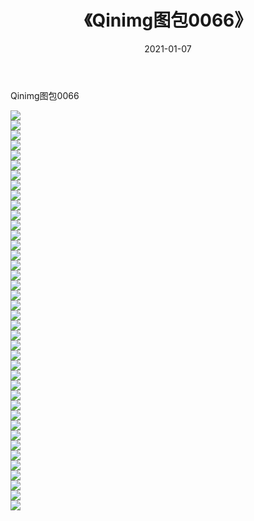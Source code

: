 ﻿---
layout: post
title:  《Qinimg图包0066》
date:   2021-01-07
img: http://imgx.orgx.ga/Qinimg图包/Qinimg图包0066/000.jpg
categories: [美女, 清纯, 唯美]
---

Qinimg图包0066

 ![](http://imgx.orgx.ga/Qinimg图包/Qinimg图包0066/001.jpg) <br>![](http://imgx.orgx.ga/Qinimg图包/Qinimg图包0066/002.jpg) <br>![](http://imgx.orgx.ga/Qinimg图包/Qinimg图包0066/003.jpg) <br>![](http://imgx.orgx.ga/Qinimg图包/Qinimg图包0066/004.jpg) <br>![](http://imgx.orgx.ga/Qinimg图包/Qinimg图包0066/005.jpg) <br>![](http://imgx.orgx.ga/Qinimg图包/Qinimg图包0066/006.jpg) <br>![](http://imgx.orgx.ga/Qinimg图包/Qinimg图包0066/007.jpg) <br>![](http://imgx.orgx.ga/Qinimg图包/Qinimg图包0066/008.jpg) <br>![](http://imgx.orgx.ga/Qinimg图包/Qinimg图包0066/009.jpg) <br>![](http://imgx.orgx.ga/Qinimg图包/Qinimg图包0066/010.jpg) <br>![](http://imgx.orgx.ga/Qinimg图包/Qinimg图包0066/011.jpg) <br>![](http://imgx.orgx.ga/Qinimg图包/Qinimg图包0066/012.jpg) <br>![](http://imgx.orgx.ga/Qinimg图包/Qinimg图包0066/013.jpg) <br>![](http://imgx.orgx.ga/Qinimg图包/Qinimg图包0066/014.jpg) <br>![](http://imgx.orgx.ga/Qinimg图包/Qinimg图包0066/015.jpg) <br>![](http://imgx.orgx.ga/Qinimg图包/Qinimg图包0066/016.jpg) <br>![](http://imgx.orgx.ga/Qinimg图包/Qinimg图包0066/017.jpg) <br>![](http://imgx.orgx.ga/Qinimg图包/Qinimg图包0066/018.jpg) <br>![](http://imgx.orgx.ga/Qinimg图包/Qinimg图包0066/019.jpg) <br>![](http://imgx.orgx.ga/Qinimg图包/Qinimg图包0066/020.jpg) <br>![](http://imgx.orgx.ga/Qinimg图包/Qinimg图包0066/021.jpg) <br>![](http://imgx.orgx.ga/Qinimg图包/Qinimg图包0066/022.jpg) <br>![](http://imgx.orgx.ga/Qinimg图包/Qinimg图包0066/023.jpg) <br>![](http://imgx.orgx.ga/Qinimg图包/Qinimg图包0066/024.jpg) <br>![](http://imgx.orgx.ga/Qinimg图包/Qinimg图包0066/025.jpg) <br>![](http://imgx.orgx.ga/Qinimg图包/Qinimg图包0066/026.jpg) <br>![](http://imgx.orgx.ga/Qinimg图包/Qinimg图包0066/027.jpg) <br>![](http://imgx.orgx.ga/Qinimg图包/Qinimg图包0066/028.jpg) <br>![](http://imgx.orgx.ga/Qinimg图包/Qinimg图包0066/029.jpg) <br>![](http://imgx.orgx.ga/Qinimg图包/Qinimg图包0066/030.jpg) <br>![](http://imgx.orgx.ga/Qinimg图包/Qinimg图包0066/031.jpg) <br>![](http://imgx.orgx.ga/Qinimg图包/Qinimg图包0066/032.jpg) <br>![](http://imgx.orgx.ga/Qinimg图包/Qinimg图包0066/033.jpg) <br>![](http://imgx.orgx.ga/Qinimg图包/Qinimg图包0066/034.jpg) <br>![](http://imgx.orgx.ga/Qinimg图包/Qinimg图包0066/035.jpg) <br>![](http://imgx.orgx.ga/Qinimg图包/Qinimg图包0066/036.jpg) <br>![](http://imgx.orgx.ga/Qinimg图包/Qinimg图包0066/037.jpg) <br>![](http://imgx.orgx.ga/Qinimg图包/Qinimg图包0066/038.jpg) <br>![](http://imgx.orgx.ga/Qinimg图包/Qinimg图包0066/039.jpg) <br>![](http://imgx.orgx.ga/Qinimg图包/Qinimg图包0066/040.jpg) <br>